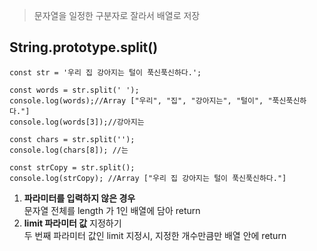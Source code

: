 > 문자열을 일정한 구분자로 잘라서 배열로 저장

## String.prototype.split()

```
const str = '우리 집 강아지는 털이 푹신푹신하다.';

const words = str.split(' ');
console.log(words);//Array ["우리", "집", "강아지는", "털이", "푹신푹신하다."]
console.log(words[3]);//강아지는

const chars = str.split('');
console.log(chars[8]); //는

const strCopy = str.split();
console.log(strCopy); //Array ["우리 집 강아지는 털이 푹신푹신하다."]
```
1. **파라미터를 입력하지 않은 경우**   
	  문자열 전체를 length 가 1인 배열에 담아 return
2. **limit 파라미터 값** 지정하기  
	 두 번째 파라미터 값인 limit 지정시, 지정한 개수만큼만 배열 안에 return
